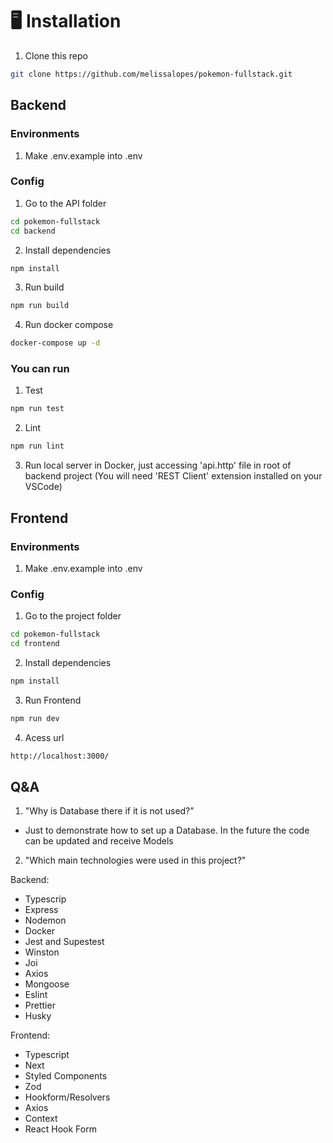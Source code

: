 # 🖥️ Installation

1. Clone this repo
```bash
git clone https://github.com/melissalopes/pokemon-fullstack.git
```

## Backend

### Environments

1. Make .env.example into .env

### Config

1. Go to the API folder

```bash
cd pokemon-fullstack
cd backend
```

2. Install dependencies
```bash
npm install
```

3. Run build
```bash
npm run build
```

4. Run docker compose
```bash
docker-compose up -d 
```

### You can run

1. Test
```bash
npm run test
```

2. Lint
```bash
npm run lint
```

3. Run local server in Docker, just accessing 'api.http' file in root of backend project (You will need 'REST Client' extension installed on your VSCode)

## Frontend

### Environments

1. Make .env.example into .env

### Config

1. Go to the project folder
```bash
cd pokemon-fullstack
cd frontend
```

2. Install dependencies
```bash
npm install
```

3. Run Frontend
```bash
npm run dev
```

4. Acess url
```bash
http://localhost:3000/
```

## Q&A 

1. "Why is Database there if it is not used?"
- Just to demonstrate how to set up a Database. In the future the code can be updated and receive Models

2. "Which main technologies were used in this project?"

Backend: 
- Typescrip
- Express
- Nodemon
- Docker
- Jest and Supestest
- Winston
- Joi
- Axios
- Mongoose
- Eslint
- Prettier
- Husky

Frontend:
- Typescript
- Next
- Styled Components
- Zod
- Hookform/Resolvers
- Axios
- Context
- React Hook Form